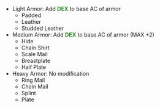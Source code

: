 - Light Armor: Add <font color=228B22>**DEX**</font> to base AC of armor
	- Padded
	- Leather
	- Studded Leather
- Medium Armor: Add <font color=228B22>**DEX**</font> to base AC of armor (MAX +2)
	- Hide
	- Chain Shirt
	- Scale Mail
	- Breastplate
	- Half Plate
- Heavy Armor: No modification
	- Ring Mail
	- Chain Mail
	- Splint
	- Plate